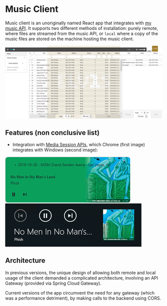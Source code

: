 # Music Client
Music client is an unoriginally named React app that integrates with [my music API](https://github.com/StevenMassaro/music). It supports two different methods of installation: purely remote, where files are streamed from the music API, or `local` where a copy of the music files are stored on the machine hosting the music client.

![Image of UI landing page](./img/landing_page.png)

## Features (non conclusive list)
- Integration with [Media Session APIs](https://developer.mozilla.org/en-US/docs/Web/API/MediaSession), which Chrome (first image) integrates with Windows (second image):

![Image of UI landing page](./img/chrome_media_session.png)
![Image of UI landing page](./img/media_session.png)


## Architecture
In previous versions, the unique design of allowing both remote and local usage of the client demanded a complicated architecture, involving an API Gateway (provided via Spring Cloud Gateway).

Current versions of the app circumvent the need for any gateway (which was a performance detriment), by making calls to the backend using CORS.